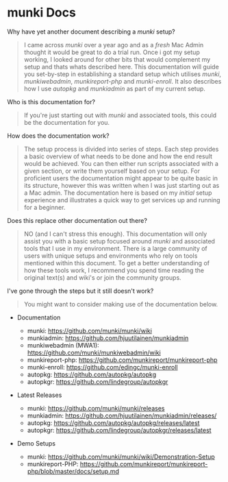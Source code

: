 munki Docs
=========

Why have yet another document describing a _munki_ setup?
> I came across _munki_ over a year ago and as a _fresh_ Mac Admin thought it would be great to do a trial run. Once i got my setup working, I looked around for other bits that would complement my setup and thats whats described here.
> This documentation will guide you set-by-step in establishing a standard setup which utilises _munki_, _munkiwebadmin_, _munkireport-php_ and _munki-enroll_. It also describes how I use _autopkg_ and _munkiadmin_ as part of my current setup.

Who is this documentation for?
> If you're just starting out with _munki_ and associated tools, this could be the documentation for you.

How does the documentation work?
> The setup process is divided into series of steps. Each step provides a basic overview of what needs to be done and how the end result would be achieved. You can then either run scripts associated with a given section, or write them yourself based on your setup.
> For proficient users the documentation might appear to be quite basic in its structure, however this was written when I was
just starting out as a Mac admin. The documentation here is based on my _initial_ setup experience and illustrates a quick way to get services up and running for a beginner.

Does this replace other documentation out there?
> NO (and I can't stress this enough). This documentation will only assist you with a basic setup focused around _munki_ and associated tools that I use in my environment.
> There is a large community of users with unique setups and environments who rely on tools mentioned within this document. To get a better understanding of how these tools work, I recommend you spend time reading the original text(s) and wiki's or join the community groups.

I've gone through the steps but it still doesn't work?
> You might want to consider making use of the documentation below.

* Documentation
  * munki: https://github.com/munki/munki/wiki
  * munkiadmin: https://github.com/hjuutilainen/munkiadmin
  * munkiwebadmin (MWA1): https://github.com/munki/munkiwebadmin/wiki
  * munkireport-php: https://github.com/munkireport/munkireport-php
  * munki-enroll: https://github.com/edingc/munki-enroll
  * autopkg: https://github.com/autopkg/autopkg
  * autopkgr: https://github.com/lindegroup/autopkgr

* Latest Releases
  * munki: https://github.com/munki/munki/releases
  * munkiadmin: https://github.com/hjuutilainen/munkiadmin/releases/
  * autopkg: https://github.com/autopkg/autopkg/releases/latest
  * autopkgr: https://github.com/lindegroup/autopkgr/releases/latest

* Demo Setups
  * munki: https://github.com/munki/munki/wiki/Demonstration-Setup
  * munkireport-PHP: https://github.com/munkireport/munkireport-php/blob/master/docs/setup.md
